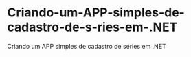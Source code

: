 # Criando-um-APP-simples-de-cadastro-de-s-ries-em-.NET
Criando um APP simples de cadastro de séries em .NET
